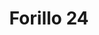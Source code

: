 ---
title: 'Forillo 24'
description: ''
credit: 'Place Holder'
style: ''
project: 'Forillo'
type: 'photo'
pathToImage: '/gallery/forillo/forillo-24.jpg'
alt: 'Forillo 24'
width: 2160
height: 1620
priority: 6
...